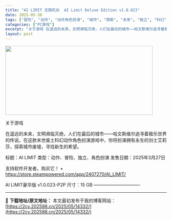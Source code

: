 ```yaml
---
title: "AI LIMIT 无限机兵  AI Limit Deluxe Edition v1.0.023"
date: 2025-05-30
tags: ["冒险", "动作", "动作角色扮演", "城市", "探索", "未来", "独立", "科幻", "角色", "角色扮演"]
categories: ["PC游戏"]
excerpt: "关于游戏 在遥远的未来，文明濒临灭绝，人们在最后的城市——哈文斯维尔追寻着极乐世界的传说。在这款末世废土科幻动作角色扮演游戏中，你将扮演拥有永生的剑士艾莉莎，探索城市废墟，寻找新生的希望。 标题：AI LIMIT 类型：动作、冒险、独立、角色扮演 发售日期：2025年3月27日 支持软件开发者。购买&hellip;"
layout: post
---
```


<img src="https://2cy.202588.cn/wp-content/uploads/2025/05/2025052206454050.webp" alt="" width="460" height="215" class="aligncenter size-full wp-image-13843" />

关于游戏

在遥远的未来，文明濒临灭绝，人们在最后的城市——哈文斯维尔追寻着极乐世界的传说。在这款末世废土科幻动作角色扮演游戏中，你将扮演拥有永生的剑士艾莉莎，探索城市废墟，寻找新生的希望。

标题：AI LIMIT
类型：动作、冒险、独立、角色扮演
发售日期：2025年3月27日

支持软件开发者。购买它！
• https://store.steampowered.com/app/2407270/AI_LIMIT/

AI LIMIT豪华版 v1.0.023-P2P
尺寸：15 GB
——————————- 

---
📖 **下载地址/原文地址：** 本文最初发布于我的博客网站：[https://2cy.202588.cn/2025/05/14332/](https://2cy.202588.cn/2025/05/14332/)
